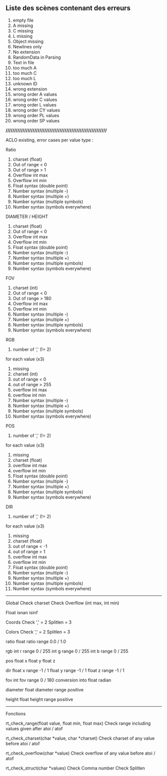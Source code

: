 ## Liste des scènes contenant des erreurs

1. empty file
2. A missing
3. C missing
4. L missing
5. Object missing
6. Newlines only
7. No extension
8. RandomData in Parsing
9. Text in file
10. too much A
11. too much C
12. too much L
13. unknown ID
14. wrong extension
15. wrong order A values
16. wrong order C values
17. wrong order L values
18. wrong order CY values
19. wrong order PL values
20. wrong order SP values

**////////////////////////////////////////////////////////////**

ACLO existing, error cases per value type :

Ratio
1. charset (float)
2. Out of range < 0
3. Out of range > 1
4. Overflow int max
5. Overflow int min
6. Float syntax (double point)
7. Number syntax (multiple -)
8. Number syntax (multiple +)
9. Number syntax (multiple symbols)
10. Number syntax (symbols everywhere)

DIAMETER / HEIGHT
1. charset (float)
2. Out of range < 0
3. Overflow int max
4. Overflow int min
5. Float syntax (double point)
6. Number syntax (multiple -)
7. Number syntax (multiple +)
8. Number syntax (multiple symbols)
9. Number syntax (symbols everywhere)

FOV
1. charset (int)
2. Out of range < 0
3. Out of range > 180
4. Overflow int max
5. Overflow int min
6. Number syntax (multiple -)
7. Number syntax (multiple +)
8. Number syntax (multiple symbols)
9. Number syntax (symbols everywhere)

RGB
1. number of ',' (!= 2)

for each value (x3)
1. missing
2. charset (int)
3. out of range < 0
4. out of range > 255
5. overflow int max
6. overflow int min
7. Number syntax (multiple -)
8. Number syntax (multiple +)
9. Number syntax (multiple symbols)
10. Number syntax (symbols everywhere)

POS
1. number of ',' (!= 2)

for each value (x3)
1. missing
2. charset (float)
3. overflow int max
4. overflow int min
5. Float syntax (double point)
6. Number syntax (multiple -)
7. Number syntax (multiple +)
8. Number syntax (multiple symbols)
9. Number syntax (symbols everywhere)


DIR
1. number of ',' (!= 2)

for each value (x3)
1. missing
2. charset (float)
3. out of range < -1
4. out of range > 1
5. overflow int max
6. overflow int min
7. Float syntax (double point)
8. Number syntax (multiple -)
9. Number syntax (multiple +)
10. Number syntax (multiple symbols)
11. Number syntax (symbols everywhere)

---------------------------------------
Global
	Check charset
	Check Overflow (int max, int min)

Float
	isnan
	isinf

Coords
	Check ','	= 2
	Splitlen	= 3

Colors
	Check ','	= 2
	Splitlen	= 3

ratio
	float	ratio
		range 0.0 / 1.0

rgb
	int		r
		range 0 / 255
	int		g
		range 0 / 255
	int		b
		range 0 / 255

pos
	float	x
	float	y
	float	z

dir
	float	x
		range -1 / 1
	float	y
		range -1 / 1
	float	z
		range -1 / 1

fov
	int		fov
		range 0 / 180
		conversion into float	radian

diameter
	float	diameter
		range positive

height
	float	height
		range positive


--------------
Fonctions

rt_check_range(float value, float min, float max)
	Check range including values given after atoi / atof

rt_check_charset(char *value, char *charset)
	Check charset of any value before atoi / atof

rt_check_overflow(char *value)
	Check overflow of any value before atoi / atof

rt_check_struct(char *values)
	Check Comma number
	Check Splitlen

